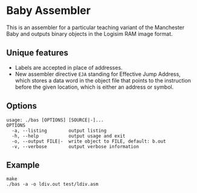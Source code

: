 # Baby Assembler

This is an assembler for a particular teaching variant of the Manchester Baby and outputs binary objects in the Logisim RAM image format.

## Unique features

- Labels are accepted in place of addresses.
- New assembler directive `EJA` standing for Effective Jump Address, which stores a data word in the object file that points to the instruction before the given location, which is either an address or symbol.

## Options

```
usage: ./bas [OPTIONS] [SOURCE|-]...
OPTIONS
  -a, --listing        output listing
  -h, --help           output usage and exit
  -o, --output FILE|-  write object to FILE, default: b.out
  -v, --verbose        output verbose information
```

## Example

```
make
./bas -a -o ldiv.out test/ldiv.asm
```
